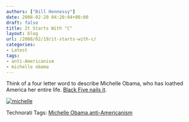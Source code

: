```yaml
---
authors: ["Bill Hennessy"]
date: 2008-02-20 04:20:04+00:00
draft: false
title: It Starts With "C"
layout: blog
url: /2008/02/19/it-starts-with-c/
categories:
- Latest
tags:
- anti-Americanism
- michelle obama
---
```


Think of a four letter word to describe Michelle Obama, who has loathed America her entire life. [Black Five nails it](https://www.blackfive.net/main/2008/02/a-tale-ot-two-f.html).

 

 

[![michelle](https://hennessysview.com/wp-content/uploads/2008/02/michelle-thumb.jpg)
](https://hennessysview.com/wp-content/uploads/2008/02/michelle.jpg)   


 

Technorati Tags: [Michelle Obama](https://technorati.com/tags/Michelle%20Obama),[anti-Americanism](https://technorati.com/tags/anti-Americanism)
